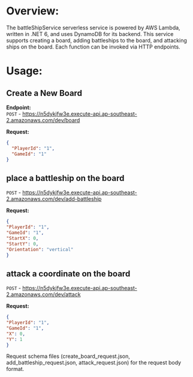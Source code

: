 # Overview:
The battleShipService serverless service is powered by AWS Lambda, written in .NET 6, and uses DynamoDB for its backend. This service supports creating a board, adding battleships to the board, and attacking ships on the board. Each function can be invoked via HTTP endpoints.

# Usage:

## Create a New Board
**Endpoint:**  
`POST` - https://n5dykjfw3e.execute-api.ap-southeast-2.amazonaws.com/dev/board

**Request:**  
```json
{
  "PlayerId": "1",
  "GameId": "1"
}
```

##  place a battleship on the board
`POST` - https://n5dykjfw3e.execute-api.ap-southeast-2.amazonaws.com/dev/add-battleship


**Request:**  
```json 
{
"PlayerId": "1",
"GameId": "1",
"StartX": 0,
"StartY": 0,
"Orientation": "vertical"
}
```

##  attack a coordinate on the board
`POST` - https://n5dykjfw3e.execute-api.ap-southeast-2.amazonaws.com/dev/attack

**Request:**  
```json 
{
"PlayerId": "1",
"GameId": "1",
"X": 0,
"Y": 1
}
```

Request schema files (create_board_request.json, add_battleship_request.json, attack_request.json) for the request body format.